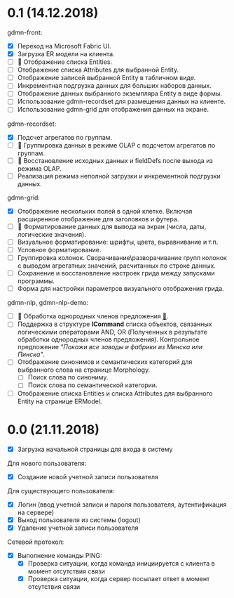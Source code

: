 # 0.1 (14.12.2018)

gdmn-front:

* [x] Переход на Microsoft Fabric UI.
* [x] Загрузка ER модели на клиента.
* [ ] :runner: Отображение списка Entities.
* [ ] Отображение списка Attributes для выбранной Entity.
* [ ] Отображение записей выбранной Entity в табличном виде. 
* [ ] Инкрементная подгрузка данных для больших наборов данных.
* [ ] Отображение данных выбранного экземпляра Entity в виде формы.
* [ ] Использование gdmn-recordset для размещения данных на клиенте.
* [ ] Использование gdmn-grid для отображения данных на экране.

gdmn-recordset:

* [x] Подсчет агрегатов по группам.
* [ ] :runner: Группировка данных в режиме OLAP с подсчетом агрегатов по группам.
* [ ] :runner: Восстановление исходных данных и fieldDefs после выхода из режима OLAP.
* [ ] Реализация режима неполной загрузки и инкрементной подгрузки данных.

gdmn-grid:

* [x] Отображение нескольких полей в одной клетке. Включая расширенное отображение для заголовков и футера.
* [ ] :runner: Форматирование данных для вывода на экран (числа, даты, логические значения). 
* [ ] Визуальное форматирование: шрифты, цвета, выравнивание и т.п.
* [ ] Условное форматирование.
* [ ] Группировка колонок. Сворачивание\разворачивание групп колонок с выводом агрегатных значений, расчитанных по строке данных.
* [ ] Сохранение и восстановление настроек грида между запусками программы.
* [ ] Форма для настройки параметров визуального отображения грида.

gdmn-nlp, gdmn-nlp-demo:

* [ ] :runner: Обработка однородных членов предложения [:scroll:](https://github.com/gsbelarus/gdmn/issues/26).
* [ ] Поддержка в структуре **ICommand** списка объектов, связанных логическими операторами AND, OR (Полученных в результате обработки однородных членов предложения). Контрольное предложение *"Покажи все заводы и фабрики из Минска или Пинска"*.
* [ ] Отображение синонимов и семантических категорий для выбранного слова на странице Morphology. 
  * [ ] Поиск слова по синониму. 
  * [ ] Поиск слова по семантической категории. 
* [ ] Отображение списка Entities и списка Attributes для выбранного Entity на странице ERModel.

# 0.0 (21.11.2018)

* [x] Загрузка начальной страницы для входа в систему

Для нового пользователя:

* [x] Создание новой учетной записи пользователя 

Для существующего пользователя:

* [x] Логин (ввод учетной записи и пароля пользователя, аутентификация на сервере)
* [x] Выход пользователя из системы (logout)
* [x] Удаление учетной записи пользователя

Сетевой протокол:

* [x] Выполнение команды PING:
  * [x] Проверка ситуации, когда команда инициируется с клиента в момент отсутствия связи 
  * [x] Проверка ситуации, когда сервер посылает ответ в момент отсутствия связи
